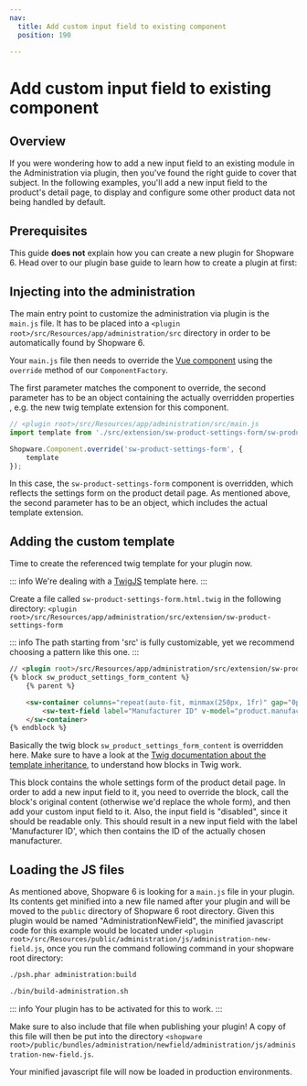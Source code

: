 ```yaml
---
nav:
  title: Add custom input field to existing component
  position: 190

---
```


# Add custom input field to existing component

## Overview

If you were wondering how to add a new input field to an existing module in the Administration via plugin, then you've found the right guide to cover that subject. In the following examples, you'll add a new input field to the product's detail page, to display and configure some other product data not being handled by default.

## Prerequisites

This guide **does not** explain how you can create a new plugin for Shopware 6. Head over to our plugin base guide to learn how to create a plugin at first:

<PageRef page="../plugin-base-guide" />

## Injecting into the administration

The main entry point to customize the administration via plugin is the `main.js` file. It has to be placed into a `<plugin root>/src/Resources/app/administration/src` directory in order to be automatically found by Shopware 6.

Your `main.js` file then needs to override the [Vue component](https://vuejs.org/v2/guide/components.html) using the `override` method of our `ComponentFactory`.

The first parameter matches the component to override, the second parameter has to be an object containing the actually overridden properties , e.g. the new twig template extension for this component.

```javascript
// <plugin root>/src/Resources/app/administration/src/main.js
import template from './src/extension/sw-product-settings-form/sw-product-settings-form.html.twig';

Shopware.Component.override('sw-product-settings-form', {
    template
});
```

In this case, the `sw-product-settings-form` component is overridden, which reflects the settings form on the product detail page. As mentioned above, the second parameter has to be an object, which includes the actual template extension.

## Adding the custom template

Time to create the referenced twig template for your plugin now.

::: info
We're dealing with a [TwigJS](https://github.com/twigjs/twig.js/wiki) template here.
:::

Create a file called `sw-product-settings-form.html.twig` in the following directory: `<plugin root>/src/Resources/app/administration/src/extension/sw-product-settings-form`

::: info
The path starting from 'src' is fully customizable, yet we recommend choosing a pattern like this one.
:::

```html
// <plugin root>/src/Resources/app/administration/src/extension/sw-product-settings-form/sw-product-settings-form.html.twig
{% block sw_product_settings_form_content %}
    {% parent %}

    <sw-container columns="repeat(auto-fit, minmax(250px, 1fr)" gap="0px 30px">
        <sw-text-field label="Manufacturer ID" v-model="product.manufacturerId" disabled></sw-text-field>
    </sw-container>
{% endblock %}
```

Basically the twig block `sw_product_settings_form_content` is overridden here. Make sure to have a look at the [Twig documentation about the template inheritance](https://twig.symfony.com/doc/2.x/templates.html#template-inheritance), to understand how blocks in Twig work.

This block contains the whole settings form of the product detail page. In order to add a new input field to it, you need to override the block, call the block's original content \(otherwise we'd replace the whole form\), and then add your custom input field to it. Also, the input field is "disabled", since it should be readable only. This should result in a new input field with the label 'Manufacturer ID', which then contains the ID of the actually chosen manufacturer.

## Loading the JS files

As mentioned above, Shopware 6 is looking for a `main.js` file in your plugin. Its contents get minified into a new file named after your plugin and will be moved to the `public` directory of Shopware 6 root directory. Given this plugin would be named "AdministrationNewField", the minified javascript code for this example would be located under `<plugin root>/src/Resources/public/administration/js/administration-new-field.js`, once you run the command following command in your shopware root directory:

<Tabs>
<Tab title="Development template">

```bash
./psh.phar administration:build
```
</Tab>

<Tab title="Production template">

```bash
./bin/build-administration.sh
```
</Tab>
</Tabs>

::: info
Your plugin has to be activated for this to work.
:::

Make sure to also include that file when publishing your plugin! A copy of this file will then be put into the directory `<shopware root>/public/bundles/administration/newfield/administration/js/administration-new-field.js`.

Your minified javascript file will now be loaded in production environments.
